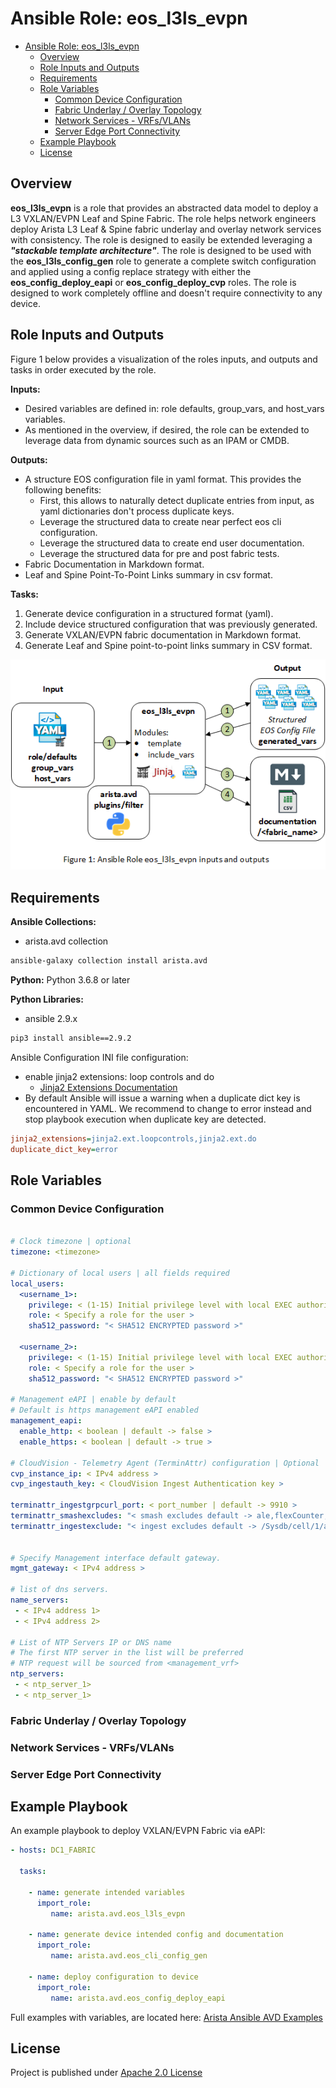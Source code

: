 # Ansible Role: eos_l3ls_evpn

- [Ansible Role: eos_l3ls_evpn](#ansible-role-eosl3lsevpn)
  - [Overview](#overview)
  - [Role Inputs and Outputs](#role-inputs-and-outputs)
  - [Requirements](#requirements)
  - [Role Variables](#role-variables)
    - [Common Device Configuration](#common-device-configuration)
    - [Fabric Underlay / Overlay Topology](#fabric-underlay--overlay-topology)
    - [Network Services - VRFs/VLANs](#network-services---vrfsvlans)
    - [Server Edge Port Connectivity](#server-edge-port-connectivity)
  - [Example Playbook](#example-playbook)
  - [License](#license)

## Overview

**eos_l3ls_evpn** is a role that provides an abstracted data model to deploy a L3 VXLAN/EVPN Leaf and Spine Fabric. The role helps network engineers deploy Arista L3 Leaf & Spine fabric underlay and overlay network services with consistency. The role is designed to easily be extended leveraging a __*"stackable template architecture"*__. The role is designed to be used with the **eos_l3ls_config_gen** role to generate a complete switch configuration and applied using a config replace strategy with either the **eos_config_deploy_eapi** or **eos_config_deploy_cvp** roles. The role is designed to work completely offline and doesn't require connectivity to any device.

## Role Inputs and Outputs

Figure 1 below provides a visualization of the roles inputs, and outputs and tasks in order executed by the role.

**Inputs:**

- Desired variables are defined in: role defaults, group_vars, and host_vars variables.
- As mentioned in the overview, if desired, the role can be extended to leverage data from dynamic sources such as an IPAM or CMDB.

**Outputs:**

- A structure EOS configuration file in yaml format. This provides the following benefits:
  - First, this allows to naturally detect duplicate entries from input, as yaml dictionaries don't process duplicate keys.
  - Leverage the structured data to create near perfect eos cli configuration.
  - Leverage the structured data to create end user documentation.
  - Leverage the structured data for pre and post fabric tests.
- Fabric Documentation in Markdown format.
- Leaf and Spine Point-To-Point Links summary in csv format.

**Tasks:**

1. Generate device configuration in a structured format (yaml).
2. Include device structured configuration that was previously generated.
3. Generate VXLAN/EVPN fabric documentation in Markdown format.
4. Generate Leaf and Spine point-to-point links summary in CSV format.

<p align="center">
  <img src='media/figure-1-role-eos_l3ls_evpn.png' alt='figure 1: ansible role eos_l3ls_evpn'/>
</p>

## Requirements

**Ansible Collections:**

- arista.avd collection

```bash
ansible-galaxy collection install arista.avd
```

**Python:** Python 3.6.8 or later

**Python Libraries:**

- ansible 2.9.x

```bash
pip3 install ansible==2.9.2
```

Ansible Configuration INI file configuration:

- enable jinja2 extensions: loop controls and do
  - [Jinja2 Extensions Documentation](https://svn.python.org/projects/external/Jinja-2.1.1/docs/_build/html/extensions.html)
- By default Ansible will issue a warning when a duplicate dict key is encountered in YAML. We recommend to change to error instead and stop playbook execution when duplicate key are detected.

```ini
jinja2_extensions=jinja2.ext.loopcontrols,jinja2.ext.do
duplicate_dict_key=error
```

## Role Variables

### Common Device Configuration

```yaml

# Clock timezone | optional
timezone: <timezone>

# Dictionary of local users | all fields required
local_users:
  <username_1>:
    privilege: < (1-15) Initial privilege level with local EXEC authorization >
    role: < Specify a role for the user >
    sha512_password: "< SHA512 ENCRYPTED password >"

  <username_2>:
    privilege: < (1-15) Initial privilege level with local EXEC authorization >
    role: < Specify a role for the user >
    sha512_password: "< SHA512 ENCRYPTED password >"

# Management eAPI | enable by default
# Default is https management eAPI enabled
management_eapi:
  enable_http: < boolean | default -> false >
  enable_https: < boolean | default -> true >

# CloudVision - Telemetry Agent (TerminAttr) configuration | Optional
cvp_instance_ip: < IPv4 address >
cvp_ingestauth_key: < CloudVision Ingest Authentication key >

terminattr_ingestgrpcurl_port: < port_number | default -> 9910 >
terminattr_smashexcludes: "< smash excludes default -> ale,flexCounter,hardware,kni,pulse,strata >"
terminattr_ingestexclude: "< ingest excludes default -> /Sysdb/cell/1/agent,/Sysdb/cell/2/agent >"


# Specify Management interface default gateway.
mgmt_gateway: < IPv4 address >

# list of dns servers.
name_servers:
 - < IPv4 address 1>
 - < IPv4 address 2>

# List of NTP Servers IP or DNS name
# The first NTP server in the list will be preferred
# NTP request will be sourced from <management_vrf>
ntp_servers:
 - < ntp_server_1>
 - < ntp_server_1>

```

### Fabric Underlay / Overlay Topology

### Network Services - VRFs/VLANs

### Server Edge Port Connectivity

## Example Playbook

An example playbook to deploy VXLAN/EVPN Fabric via eAPI:

```yml
- hosts: DC1_FABRIC

  tasks:

    - name: generate intended variables
      import_role:
         name: arista.avd.eos_l3ls_evpn

    - name: generate device intended config and documentation
      import_role:
         name: arista.avd.eos_cli_config_gen

    - name: deploy configuration to device
      import_role:
         name: arista.avd.eos_config_deploy_eapi
```

Full examples with variables, are located here:
[Arista Ansible AVD Examples](https://github.com/aristanetworks/ansible-examples)

## License

Project is published under [Apache 2.0 License](../../../../../LICENSE)
